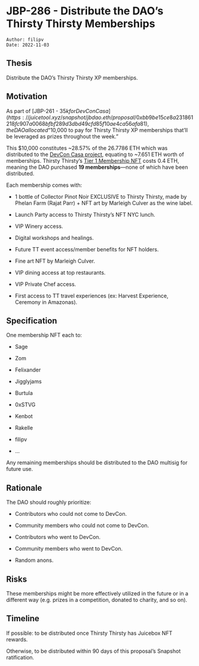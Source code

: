 # JBP-286 - Distribute the DAO’s Thirsty Thirsty Memberships
```plain text
Author: filipv
Date: 2022-11-03
```

## Thesis

Distribute the DAO’s Thirsty Thirsty XP memberships.

## Motivation

As part of [JBP-261 - $35k for DevCon Casa](https://juicetool.xyz/snapshot/jbdao.eth/proposal/0xbb9be15ce8a231861218fc907a0068bfbf289d3dbd49cfd85f10ae4ca56afa81), the DAO allocated “$10,000 to pay for Thirsty Thirsty XP memberships that’ll be leveraged as prizes throughout the week.”

This $10,000 constitutes ~28.57% of the 26.7786 ETH which was distributed to the [DevCon Casa project](https://juicebox.money/v2/p/228), equating to ~7.651 ETH worth of memberships. Thirsty Thirsty’s [Tier 1 Membership NFT](https://thirstythirsty-nft.herokuapp.com/) costs 0.4 ETH, meaning the DAO purchased **19 memberships**—none of which have been distributed.

Each membership comes with:

- 1 bottle of Collector Pinot Noir EXCLUSIVE to Thirsty Thirsty, made by Phelan Farm (Rajat Parr) + NFT art by Marleigh Culver as the wine label.

- Launch Party access to Thirsty Thirsty’s NFT NYC lunch.

- VIP Winery access.

- Digital workshops and healings.

- Future TT event access/member benefits for NFT holders.

- Fine art NFT by Marleigh Culver.

- VIP dining access at top restaurants.

- VIP Private Chef access.

- First access to TT travel experiences (ex: Harvest Experience, Ceremony in Amazonas).

## Specification

One membership NFT each to:

- Sage

- Zom

- Felixander

- Jigglyjams

- Burtula

- 0xSTVG

- Kenbot

- Rakelle

- filipv

- …

Any remaining memberships should be distributed to the DAO multisig for future use.

## Rationale

The DAO should roughly prioritize:

- Contributors who could not come to DevCon.

- Community members who could not come to DevCon.

- Contributors who went to DevCon.

- Community members who went to DevCon.

- Random anons.

## Risks

These memberships might be more effectively utilized in the future or in a different way (e.g. prizes in a competition, donated to charity, and so on).

## Timeline

If possible: to be distributed once Thirsty Thirsty has Juicebox NFT rewards.

Otherwise, to be distributed within 90 days of this proposal’s Snapshot ratification.
